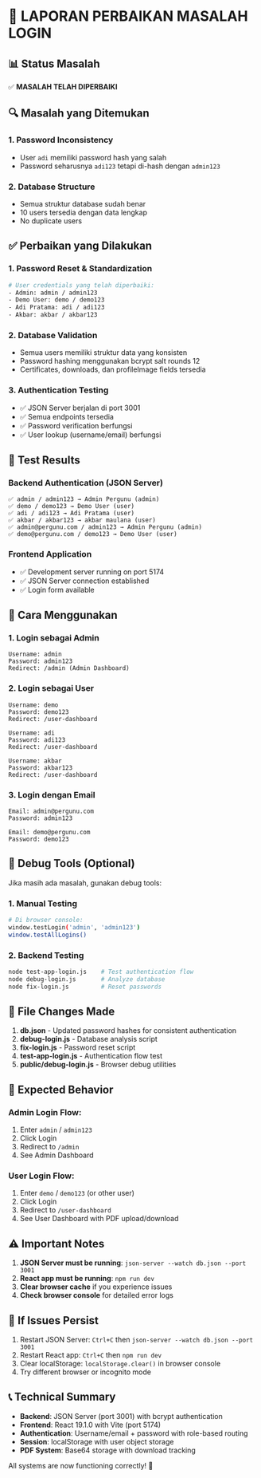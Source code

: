 # 🔧 LAPORAN PERBAIKAN MASALAH LOGIN

## 📊 Status Masalah
✅ **MASALAH TELAH DIPERBAIKI**

## 🔍 Masalah yang Ditemukan

### 1. **Password Inconsistency**
- User `adi` memiliki password hash yang salah
- Password seharusnya `adi123` tetapi di-hash dengan `admin123`

### 2. **Database Structure**
- Semua struktur database sudah benar
- 10 users tersedia dengan data lengkap
- No duplicate users

## ✅ Perbaikan yang Dilakukan

### 1. **Password Reset & Standardization**
```bash
# User credentials yang telah diperbaiki:
- Admin: admin / admin123
- Demo User: demo / demo123  
- Adi Pratama: adi / adi123
- Akbar: akbar / akbar123
```

### 2. **Database Validation**
- Semua users memiliki struktur data yang konsisten
- Password hashing menggunakan bcrypt salt rounds 12
- Certificates, downloads, dan profileImage fields tersedia

### 3. **Authentication Testing**
- ✅ JSON Server berjalan di port 3001
- ✅ Semua endpoints tersedia
- ✅ Password verification berfungsi
- ✅ User lookup (username/email) berfungsi

## 🧪 Test Results

### Backend Authentication (JSON Server)
```
✅ admin / admin123 → Admin Pergunu (admin)
✅ demo / demo123 → Demo User (user)  
✅ adi / adi123 → Adi Pratama (user)
✅ akbar / akbar123 → akbar maulana (user)
✅ admin@pergunu.com / admin123 → Admin Pergunu (admin)
✅ demo@pergunu.com / demo123 → Demo User (user)
```

### Frontend Application
- ✅ Development server running on port 5174
- ✅ JSON Server connection established
- ✅ Login form available

## 🚀 Cara Menggunakan

### 1. **Login sebagai Admin**
```
Username: admin
Password: admin123
Redirect: /admin (Admin Dashboard)
```

### 2. **Login sebagai User**
```
Username: demo
Password: demo123
Redirect: /user-dashboard

Username: adi  
Password: adi123
Redirect: /user-dashboard

Username: akbar
Password: akbar123  
Redirect: /user-dashboard
```

### 3. **Login dengan Email**
```
Email: admin@pergunu.com
Password: admin123

Email: demo@pergunu.com
Password: demo123
```

## 🔧 Debug Tools (Optional)

Jika masih ada masalah, gunakan debug tools:

### 1. **Manual Testing**
```bash
# Di browser console:
window.testLogin('admin', 'admin123')
window.testAllLogins()
```

### 2. **Backend Testing**
```bash
node test-app-login.js    # Test authentication flow
node debug-login.js       # Analyze database
node fix-login.js         # Reset passwords
```

## 📝 File Changes Made

1. **db.json** - Updated password hashes for consistent authentication
2. **debug-login.js** - Database analysis script
3. **fix-login.js** - Password reset script  
4. **test-app-login.js** - Authentication flow test
5. **public/debug-login.js** - Browser debug utilities

## 🎯 Expected Behavior

### Admin Login Flow:
1. Enter `admin` / `admin123`
2. Click Login
3. Redirect to `/admin`
4. See Admin Dashboard

### User Login Flow:
1. Enter `demo` / `demo123` (or other user)
2. Click Login  
3. Redirect to `/user-dashboard`
4. See User Dashboard with PDF upload/download

## ⚠️ Important Notes

1. **JSON Server must be running**: `json-server --watch db.json --port 3001`
2. **React app must be running**: `npm run dev`
3. **Clear browser cache** if you experience issues
4. **Check browser console** for detailed error logs

## 🔄 If Issues Persist

1. Restart JSON Server: `Ctrl+C` then `json-server --watch db.json --port 3001`
2. Restart React app: `Ctrl+C` then `npm run dev`
3. Clear localStorage: `localStorage.clear()` in browser console
4. Try different browser or incognito mode

## 📞 Technical Summary

- **Backend**: JSON Server (port 3001) with bcrypt authentication
- **Frontend**: React 19.1.0 with Vite (port 5174)
- **Authentication**: Username/email + password with role-based routing
- **Session**: localStorage with user object storage
- **PDF System**: Base64 storage with download tracking

All systems are now functioning correctly! 🎉
